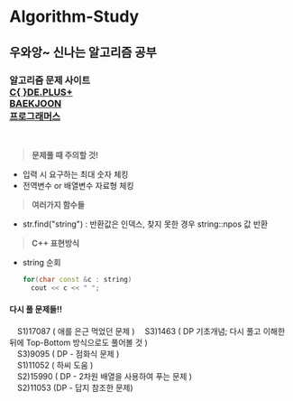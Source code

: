 # Algorithm-Study
## 우와앙~ 신나는 알고리즘 공부
  
<h3>
  알고리즘 문제 사이트<br>
  <a href="https://code.plus/course/41" target="_blank">C{ }DE.PLUS+</a><br>
  <a href="https://www.acmicpc.net" target="_blank">BAEKJOON</a><br>
  <a href="https://school.programmers.co.kr/learn/challenges?order=recent&levels=0&languages=cpp">프로그래머스</a><br>
</h3><br>

> **문제풀 때 주의할 것!**
* 입력 시 요구하는 최대 숫자 체킹
* 전역변수 or 배열변수 자료형 체킹

> **여러가지 함수들**
* str.find("string") : 반환값은 인덱스, 찾지 못한 경우 string::npos 값 반환
  
> **C++ 표현방식**
* string 순회
  ```C++
  for(char const &c : string) 
    cout << c << " ";
  ```

<h4>다시 풀 문제들!!</h4>

&emsp;S1)17087 ( 애를 은근 먹었던 문제 )
&emsp;S3)1463 ( DP 기초개념; 다시 풀고 이해한 뒤에 Top-Bottom 방식으로도 풀어볼 것 )<br>
&emsp;S3)9095 ( DP - 점화식 문제 )<br>
&emsp;S1)11052 ( 하씨 도움 )<br>
&emsp;S2)15990 ( DP - 2차원 배열을 사용하여 푸는 문제 )<br>
&emsp;S2)11053 (DP - 답지 참조한 문제)<br>
